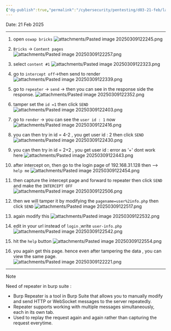 ```yaml
---
{"dg-publish":true,"permalink":"/cybersecurity/pentesting/d03-21-feb/lab-2/"}
---
```


Date: 21 Feb 2025

---

1. open `oswap bricks`
![attachments/Pasted image 20250309122245.png](/img/user/Cybersecurity/Pentesting/D03_21%20Feb/attachments/Pasted%20image%2020250309122245.png)

2. `Bricks` -> `Content pages`
![attachments/Pasted image 20250309122257.png](/img/user/Cybersecurity/Pentesting/D03_21%20Feb/attachments/Pasted%20image%2020250309122257.png)

3. select `content #1`
![attachments/Pasted image 20250309122323.png](/img/user/Cybersecurity/Pentesting/D03_21%20Feb/attachments/Pasted%20image%2020250309122323.png)

4. go to `intercept off`->then send to render
![attachments/Pasted image 20250309122339.png](/img/user/Cybersecurity/Pentesting/D03_21%20Feb/attachments/Pasted%20image%2020250309122339.png)

5. go to `repeater` -> `send` -> then you can see in the response side the response.
![attachments/Pasted image 20250309122352.png](/img/user/Cybersecurity/Pentesting/D03_21%20Feb/attachments/Pasted%20image%2020250309122352.png)

6. tamper set the `id =1` then click `SEND`
![attachments/Pasted image 20250309122403.png](/img/user/Cybersecurity/Pentesting/D03_21%20Feb/attachments/Pasted%20image%2020250309122403.png)

7. go to `render` -> you can see the `user id : 1` now
![attachments/Pasted image 20250309122416.png](/img/user/Cybersecurity/Pentesting/D03_21%20Feb/attachments/Pasted%20image%2020250309122416.png)

8. you can then try in id = 4-2 , you get user id : 2 then click `SEND`
![attachments/Pasted image 20250309122430.png](/img/user/Cybersecurity/Pentesting/D03_21%20Feb/attachments/Pasted%20image%2020250309122430.png)

9. you can then try in id = 2+2 , you get user id : error as ‘+' dont work here
![attachments/Pasted image 20250309122443.png](/img/user/Cybersecurity/Pentesting/D03_21%20Feb/attachments/Pasted%20image%2020250309122443.png)

10. after intercept on, then go to the login page of 192.168.31.128 then -->  `help me`
![attachments/Pasted image 20250309122454.png](/img/user/Cybersecurity/Pentesting/D03_21%20Feb/attachments/Pasted%20image%2020250309122454.png)

11. then capture the intercept page and forward to repeater then click `SEND` and make the `INTERCEPT OFF`
![attachments/Pasted image 20250309122506.png](/img/user/Cybersecurity/Pentesting/D03_21%20Feb/attachments/Pasted%20image%2020250309122506.png)

12. then we will tamper it by modifying the `pagename=user%2info.php` then click `SEND`
![attachments/Pasted image 20250309122517.png](/img/user/Cybersecurity/Pentesting/D03_21%20Feb/attachments/Pasted%20image%2020250309122517.png)

13. again modify this
![attachments/Pasted image 20250309122532.png](/img/user/Cybersecurity/Pentesting/D03_21%20Feb/attachments/Pasted%20image%2020250309122532.png)

14. edit in your url instead of `login` ,write `user-info.php`
![attachments/Pasted image 20250309122542.png](/img/user/Cybersecurity/Pentesting/D03_21%20Feb/attachments/Pasted%20image%2020250309122542.png)

15. hit the `help` button
![attachments/Pasted image 20250309122554.png](/img/user/Cybersecurity/Pentesting/D03_21%20Feb/attachments/Pasted%20image%2020250309122554.png)

16. you again get this page. hence even after tampering the data , you can view the same page.
![attachments/Pasted image 20250309122221.png](/img/user/Cybersecurity/Pentesting/D03_21%20Feb/attachments/Pasted%20image%2020250309122221.png)

---

> [!NOTE]
> Need of repeater in burp suite :
> - Burp Repeater is a tool in Burp Suite that allows you to manually modify and send HTTP or WebSocket messages to the server repeatedly.
> - Repeater supports working with multiple messages simultaneously, each in its own tab. 
> - Used to replay the request again and again rather than capturing the request everytime.
> 


